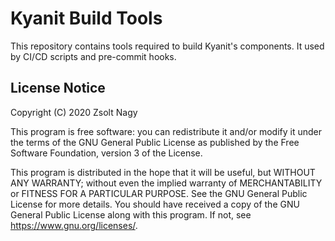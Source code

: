 # __Kyanit__ Build Tools

This repository contains tools required to build Kyanit's components. It used by CI/CD
scripts and pre-commit hooks.

## License Notice

Copyright (C) 2020 Zsolt Nagy

This program is free software: you can redistribute it and/or modify it under the terms
of the GNU General Public License as published by the Free Software Foundation, version
3 of the License.

This program is distributed in the hope that it will be useful, but WITHOUT ANY
WARRANTY; without even the implied warranty of MERCHANTABILITY or FITNESS FOR A
PARTICULAR PURPOSE.
See the GNU General Public License for more details.
You should have received a copy of the GNU General Public License along with this
program. If not, see <https://www.gnu.org/licenses/>.
